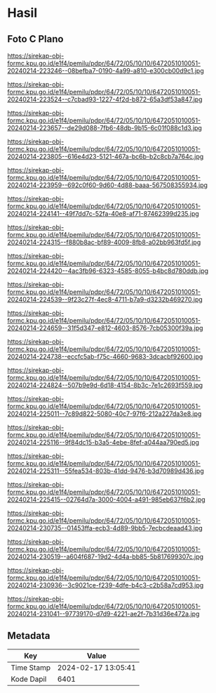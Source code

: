 # Hasil

## Foto C Plano

https://sirekap-obj-formc.kpu.go.id/e1f4/pemilu/pdpr/64/72/05/10/10/6472051010051-20240214-223246--08befba7-0190-4a99-a810-e300cb00d9c1.jpg

https://sirekap-obj-formc.kpu.go.id/e1f4/pemilu/pdpr/64/72/05/10/10/6472051010051-20240214-223524--c7cbad93-1227-4f2d-b872-65a3df53a847.jpg

https://sirekap-obj-formc.kpu.go.id/e1f4/pemilu/pdpr/64/72/05/10/10/6472051010051-20240214-223657--de29d088-7fb6-48db-9b15-6c01f088c1d3.jpg

https://sirekap-obj-formc.kpu.go.id/e1f4/pemilu/pdpr/64/72/05/10/10/6472051010051-20240214-223805--616e4d23-5121-467a-bc6b-b2c8cb7a764c.jpg

https://sirekap-obj-formc.kpu.go.id/e1f4/pemilu/pdpr/64/72/05/10/10/6472051010051-20240214-223959--692c0f60-9d60-4d88-baaa-567508355934.jpg

https://sirekap-obj-formc.kpu.go.id/e1f4/pemilu/pdpr/64/72/05/10/10/6472051010051-20240214-224141--49f7dd7c-52fa-40e8-af71-87462399d235.jpg

https://sirekap-obj-formc.kpu.go.id/e1f4/pemilu/pdpr/64/72/05/10/10/6472051010051-20240214-224315--f880b8ac-bf89-4009-8fb8-a02bb963fd5f.jpg

https://sirekap-obj-formc.kpu.go.id/e1f4/pemilu/pdpr/64/72/05/10/10/6472051010051-20240214-224420--4ac3fb96-6323-4585-8055-b4bc8d780ddb.jpg

https://sirekap-obj-formc.kpu.go.id/e1f4/pemilu/pdpr/64/72/05/10/10/6472051010051-20240214-224539--9f23c27f-4ec8-4711-b7a9-d3232b469270.jpg

https://sirekap-obj-formc.kpu.go.id/e1f4/pemilu/pdpr/64/72/05/10/10/6472051010051-20240214-224659--31f5d347-e812-4603-8576-7cb05300f39a.jpg

https://sirekap-obj-formc.kpu.go.id/e1f4/pemilu/pdpr/64/72/05/10/10/6472051010051-20240214-224738--eccfc5ab-f75c-4660-9683-3dcacbf92600.jpg

https://sirekap-obj-formc.kpu.go.id/e1f4/pemilu/pdpr/64/72/05/10/10/6472051010051-20240214-224824--507b9e9d-6d18-4154-8b3c-7e1c2693f559.jpg

https://sirekap-obj-formc.kpu.go.id/e1f4/pemilu/pdpr/64/72/05/10/10/6472051010051-20240214-225011--7c89d822-5080-40c7-97f6-212a227da3e8.jpg

https://sirekap-obj-formc.kpu.go.id/e1f4/pemilu/pdpr/64/72/05/10/10/6472051010051-20240214-225116--9f84dc15-b3a5-4ebe-8fef-a044aa790ed5.jpg

https://sirekap-obj-formc.kpu.go.id/e1f4/pemilu/pdpr/64/72/05/10/10/6472051010051-20240214-225311--55fea534-803b-41dd-9476-b3d70989d436.jpg

https://sirekap-obj-formc.kpu.go.id/e1f4/pemilu/pdpr/64/72/05/10/10/6472051010051-20240214-225415--02764d7a-3000-4004-a491-985eb637f6b2.jpg

https://sirekap-obj-formc.kpu.go.id/e1f4/pemilu/pdpr/64/72/05/10/10/6472051010051-20240214-230735--01453ffa-ecb3-4d89-9bb5-7ecbcdeaad43.jpg

https://sirekap-obj-formc.kpu.go.id/e1f4/pemilu/pdpr/64/72/05/10/10/6472051010051-20240214-230519--a604f687-19d2-4d4a-bb85-5b817699307c.jpg

https://sirekap-obj-formc.kpu.go.id/e1f4/pemilu/pdpr/64/72/05/10/10/6472051010051-20240214-230936--3c9021ce-f239-4dfe-b4c3-c2b58a7cd953.jpg

https://sirekap-obj-formc.kpu.go.id/e1f4/pemilu/pdpr/64/72/05/10/10/6472051010051-20240214-231041--97739170-d7d9-4221-ae2f-7b31d36e472a.jpg


## Metadata

| Key        | Value               |
| ---------- | ------------------- |
| Time Stamp | 2024-02-17 13:05:41 |
| Kode Dapil | 6401                |



